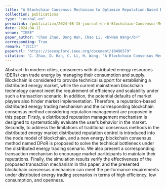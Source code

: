 ```yaml
---
title: "A Blockchain Consensus Mechanism to Optimize Reputation-Based Distributed Energy Trading in Urban Energy System"
collection: publications
type: "journal-en"
permalink: /publication/2024-08-15-journal-en-A-Blockchain-Consensus-Mechanism-to-Optimize-Reputation-Based-Distributed-Energy-Trading-in-Urban-Energy-System
date: 2024-04-11
venue: "IEEE"
paper_author: "Chen Zhao, Dong Han, Chao Li, <b>Han Wang</b>"
corresponding: True
remark: "(SCI)"
paperurl: "https://ieeexplore.ieee.org/document/10496579"
citation: 'C. Zhao, D. Han, C. Li, H. Wang, "A Blockchain Consensus Mechanism to Optimize Reputation-Based Distributed Energy Trading in Urban Energy System," <i>IEEE Access</i>, 2024, DOI: 10.1109/IEEE10489793.'
---
```


Abstract:
In modern cities, consumers with distributed energy resources (DERs) can trade energy by managing their consumption and supply. Blockchain is considered to provide technical support for establishing a distributed energy market, while the current mainstream blockchain technology cannot meet the requirement of efficiency and scalability under such a transaction scenario. In addition, the potential defaults of market players also hinder market implementation. Therefore, a reputation-based distributed energy trading mechanism and the corresponding blockchain consensus method considering reputation management are proposed in this paper. Firstly, a distributed reputation management mechanism is designed to systematically evaluate the user’s behavior in the market. Secondly, to address the limitations of traditional consensus methods in the distributed energy market distributed reputation control is introduced into the node model of blockchain, and a new energy blockchain consensus method named DPoR is proposed to solve the technical bottleneck under the distributed energy trading scenario. We also present a corresponding transaction mechanism to encourage market participants to maintain their reputations. Finally, the simulation results verify the effectiveness of the proposed transaction mechanism in this paper, and the presented blockchain consensus mechanism can meet the performance requirements under distributed energy trading scenarios in terms of high efficiency, low consumption, and openness.
